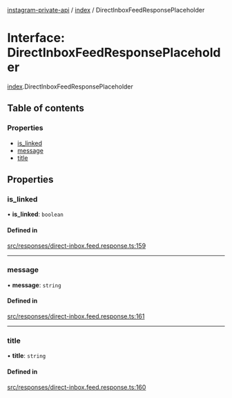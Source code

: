 [instagram-private-api](../../README.md) / [index](../../modules/index.md) / DirectInboxFeedResponsePlaceholder

# Interface: DirectInboxFeedResponsePlaceholder

[index](../../modules/index.md).DirectInboxFeedResponsePlaceholder

## Table of contents

### Properties

- [is\_linked](DirectInboxFeedResponsePlaceholder.md#is_linked)
- [message](DirectInboxFeedResponsePlaceholder.md#message)
- [title](DirectInboxFeedResponsePlaceholder.md#title)

## Properties

### is\_linked

• **is\_linked**: `boolean`

#### Defined in

[src/responses/direct-inbox.feed.response.ts:159](https://github.com/Nerixyz/instagram-private-api/blob/0e0721c/src/responses/direct-inbox.feed.response.ts#L159)

___

### message

• **message**: `string`

#### Defined in

[src/responses/direct-inbox.feed.response.ts:161](https://github.com/Nerixyz/instagram-private-api/blob/0e0721c/src/responses/direct-inbox.feed.response.ts#L161)

___

### title

• **title**: `string`

#### Defined in

[src/responses/direct-inbox.feed.response.ts:160](https://github.com/Nerixyz/instagram-private-api/blob/0e0721c/src/responses/direct-inbox.feed.response.ts#L160)

